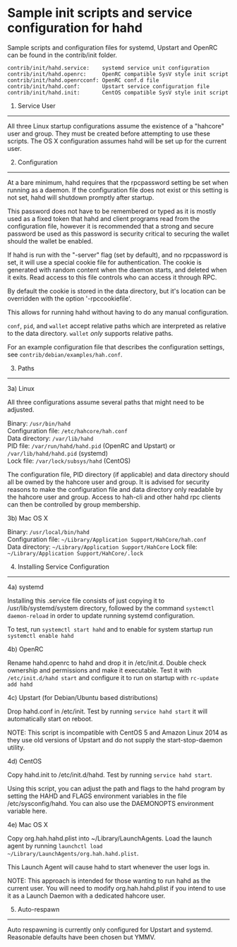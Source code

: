 Sample init scripts and service configuration for hahd
==========================================================

Sample scripts and configuration files for systemd, Upstart and OpenRC
can be found in the contrib/init folder.

    contrib/init/hahd.service:    systemd service unit configuration
    contrib/init/hahd.openrc:     OpenRC compatible SysV style init script
    contrib/init/hahd.openrcconf: OpenRC conf.d file
    contrib/init/hahd.conf:       Upstart service configuration file
    contrib/init/hahd.init:       CentOS compatible SysV style init script

1. Service User
---------------------------------

All three Linux startup configurations assume the existence of a "hahcore" user
and group.  They must be created before attempting to use these scripts.
The OS X configuration assumes hahd will be set up for the current user.

2. Configuration
---------------------------------

At a bare minimum, hahd requires that the rpcpassword setting be set
when running as a daemon.  If the configuration file does not exist or this
setting is not set, hahd will shutdown promptly after startup.

This password does not have to be remembered or typed as it is mostly used
as a fixed token that hahd and client programs read from the configuration
file, however it is recommended that a strong and secure password be used
as this password is security critical to securing the wallet should the
wallet be enabled.

If hahd is run with the "-server" flag (set by default), and no rpcpassword is set,
it will use a special cookie file for authentication. The cookie is generated with random
content when the daemon starts, and deleted when it exits. Read access to this file
controls who can access it through RPC.

By default the cookie is stored in the data directory, but it's location can be overridden
with the option '-rpccookiefile'.

This allows for running hahd without having to do any manual configuration.

`conf`, `pid`, and `wallet` accept relative paths which are interpreted as
relative to the data directory. `wallet` *only* supports relative paths.

For an example configuration file that describes the configuration settings,
see `contrib/debian/examples/hah.conf`.

3. Paths
---------------------------------

3a) Linux

All three configurations assume several paths that might need to be adjusted.

Binary:              `/usr/bin/hahd`  
Configuration file:  `/etc/hahcore/hah.conf`  
Data directory:      `/var/lib/hahd`  
PID file:            `/var/run/hahd/hahd.pid` (OpenRC and Upstart) or `/var/lib/hahd/hahd.pid` (systemd)  
Lock file:           `/var/lock/subsys/hahd` (CentOS)  

The configuration file, PID directory (if applicable) and data directory
should all be owned by the hahcore user and group.  It is advised for security
reasons to make the configuration file and data directory only readable by the
hahcore user and group.  Access to hah-cli and other hahd rpc clients
can then be controlled by group membership.

3b) Mac OS X

Binary:              `/usr/local/bin/hahd`  
Configuration file:  `~/Library/Application Support/HahCore/hah.conf`  
Data directory:      `~/Library/Application Support/HahCore`
Lock file:           `~/Library/Application Support/HahCore/.lock`

4. Installing Service Configuration
-----------------------------------

4a) systemd

Installing this .service file consists of just copying it to
/usr/lib/systemd/system directory, followed by the command
`systemctl daemon-reload` in order to update running systemd configuration.

To test, run `systemctl start hahd` and to enable for system startup run
`systemctl enable hahd`

4b) OpenRC

Rename hahd.openrc to hahd and drop it in /etc/init.d.  Double
check ownership and permissions and make it executable.  Test it with
`/etc/init.d/hahd start` and configure it to run on startup with
`rc-update add hahd`

4c) Upstart (for Debian/Ubuntu based distributions)

Drop hahd.conf in /etc/init.  Test by running `service hahd start`
it will automatically start on reboot.

NOTE: This script is incompatible with CentOS 5 and Amazon Linux 2014 as they
use old versions of Upstart and do not supply the start-stop-daemon utility.

4d) CentOS

Copy hahd.init to /etc/init.d/hahd. Test by running `service hahd start`.

Using this script, you can adjust the path and flags to the hahd program by
setting the HAHD and FLAGS environment variables in the file
/etc/sysconfig/hahd. You can also use the DAEMONOPTS environment variable here.

4e) Mac OS X

Copy org.hah.hahd.plist into ~/Library/LaunchAgents. Load the launch agent by
running `launchctl load ~/Library/LaunchAgents/org.hah.hahd.plist`.

This Launch Agent will cause hahd to start whenever the user logs in.

NOTE: This approach is intended for those wanting to run hahd as the current user.
You will need to modify org.hah.hahd.plist if you intend to use it as a
Launch Daemon with a dedicated hahcore user.

5. Auto-respawn
-----------------------------------

Auto respawning is currently only configured for Upstart and systemd.
Reasonable defaults have been chosen but YMMV.
